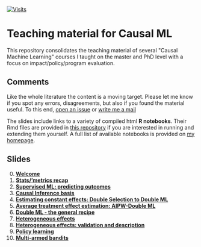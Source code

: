 [![Visits](https://img.shields.io/badge/dynamic/json?url=https%3A%2F%2Fapi.countapi.xyz%2Fhit%2Fmcknaus.causalML-teaching%2Fvisits&query=value&label=Visits&cacheSeconds=300)](https://countapi.xyz/)
  <!--- Started 16.10.2025 -->

# Teaching material for Causal ML
This repository consolidates the teaching material of several "Causal Machine Learning" courses I taught on the master and PhD level with a focus on impact/policy/program evaluation.

## Comments

Like the whole literature the content is a moving target. Please let me know if you spot any errors, disagreements, but also if you found the material useful. To this end, [open an issue](https://github.com/MCKnaus/causalML-teaching/issues) or [write me a mail](mailto:michael.knaus@uni-tuebingen.de)

The slides include links to a variety of compiled html **R notebooks**. Their Rmd files are provided in [this repository](https://github.com/MCKnaus/causalML-teaching/tree/main/Notebooks) if you are interested in running and extending them yourself. A full list of available notebooks is provided on [my homepage](https://mcknaus.github.io/menu/teaching.html).

## Slides

0. [**Welcome**](https://nbviewer.org/github/MCKnaus/causalML-teaching/blob/main/Slides/CML0_Welcome.pdf)
1. [**Stats/’metrics recap**](https://nbviewer.org/github/MCKnaus/causalML-teaching/blob/main/Slides/CML1_metrics.pdf)
2. [**Supervised ML: predicting outcomes**](https://nbviewer.org/github/MCKnaus/causalML-teaching/blob/main/Slides/CML2_SML.pdf)
3. [**Causal Inference basis**](https://nbviewer.org/github/MCKnaus/causalML-teaching/blob/main/Slides/CML3_CI.pdf)
4. [**Estimating constant effects: Double Selection to Double ML**](https://nbviewer.org/github/MCKnaus/causalML-teaching/blob/main/Slides/CML4_DS_PLR.pdf)
5. [**Average treatment effect estimation: AIPW-Double ML**](https://nbviewer.org/github/MCKnaus/causalML-teaching/blob/main/Slides/CML5_AIPW.pdf)
6. [**Double ML - the general recipe**](https://nbviewer.org/github/MCKnaus/causalML-teaching/blob/main/Slides/CML6_DML.pdf)
7. [**Heterogeneous effects**](https://nbviewer.org/github/MCKnaus/causalML-teaching/blob/main/Slides/CML7_HTE.pdf)
8. [**Heterogeneous effects: validation and description**](https://nbviewer.org/github/MCKnaus/causalML-teaching/blob/main/Slides/CML8_HTE2.pdf)
9. [**Policy learning**](https://nbviewer.org/github/MCKnaus/causalML-teaching/blob/main/Slides/CML9_PL.pdf)
10. [**Multi-armed bandits**](https://nbviewer.org/github/MCKnaus/causalML-teaching/blob/main/Slides/CML10_Bandits.pdf)

